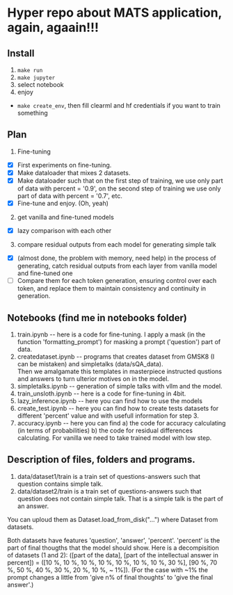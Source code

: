 # Hyper repo about MATS application, again, agaain!!!

## Install

1. `make run`
2. `make jupyter`
3. select notebook 
4. enjoy

* `make create_env`, then fill clearml and hf credentials if you want to train something


## Plan
1. Fine-tuning
- [x] First experiments on fine-tuning.
- [x] Make dataloader that mixes 2 datasets. 
- [x] Make dataloader such that on the first step of training, we use only part of data with percent = '0.9', on the second step of training we use only part of data with percent = '0.7', etc. 
- [x] Fine-tune and enjoy. (Oh, yeah)

2. get vanilla and fine-tuned models 
- [x] lazy comparison with each other 
3. compare residual outputs from each model for generating simple talk 
- [x] (almost done, the problem with memory, need help) in the process of generating, catch residual outputs 
from each layer from vanilla model and fine-tuned one
- [ ] Compare them for each token generation, ensuring control over each token, 
and replace them to maintain consistency and continuity in generation.

## Notebooks (find me in notebooks folder)
1. train.ipynb -- here is a code for fine-tuning. I apply a mask (in the function 'formatting_prompt') for masking a prompt ('question') part of data.
2. createdataset.ipynb -- programs that creates dataset from GMSK8 (I can be mistaken) and simpletalks (data/sQA_data).  
Then we amalgamate this templates in masterpiece instructed qustions and answers to turn ulterior motives on in the model.
3. simpletalks.ipynb -- generation of simple talks with vllm and the model.
4. train_unsloth.ipynb -- here is a code for fine-tuning in 4bit.
5. lazy_inference.ipynb -- here you can find how to use the models
6. create_test.ipynb -- here you can find how to create tests datasets for different 'percent' value and with usefull information for step 3.
7. accuracy.ipynb -- here you can find a) the code for accuracy calculating (in terms of probabilities) b) the code for residual differences calculating. For vanilla we need to take trained model with low step. 


## Description of files, folders and programs. 

1. data/dataset1/train is a train set of questions-answers such that question contains simple talk. 
2. data/dataset2/train is a train set of questions-answers such that question does not contain simple talk. That is a simple talk is the part of an answer.

You can uploud them as Dataset.load_from_disk("...") where Dataset from datasets. 

Both datasets have features 'question', 'answer', 'percent'. 'percent' is the part of final thougths that the model should show. Here is a decompisition of datasets (1 and 2): ([part of the data], [part of the intellectual answer in percent]) =
([10 %, 10 %, 10 %, 10 %, 10 %, 10 %, 10 %, 30 %], [90 %, 70 %, 50 %, 40 %, 30 %, 20 %, 10 %, ~ 1%]). (For the case with ~1% the prompt changes a little from 'give n% of final thoughts' to 'give the final answer'.) 




